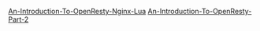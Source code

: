 [An-Introduction-To-OpenResty-Nginx-Lua](https://www.openmymind.net/An-Introduction-To-OpenResty-Nginx-Lua/)
[An-Introduction-To-OpenResty-Part-2](https://www.openmymind.net/An-Introduction-To-OpenResty-Part-2/)
